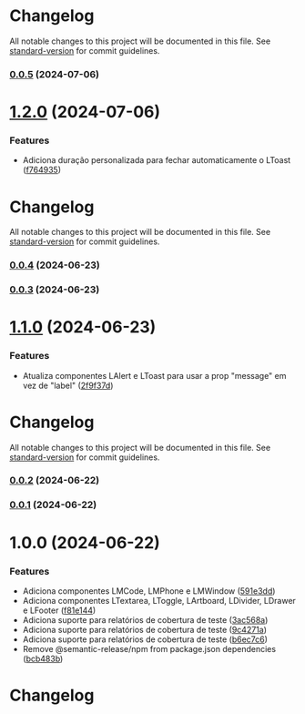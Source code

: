 # Changelog

All notable changes to this project will be documented in this file. See [standard-version](https://github.com/conventional-changelog/standard-version) for commit guidelines.

### [0.0.5](https://github.com/eibii/lily-ui/compare/v1.2.0...v0.0.5) (2024-07-06)

# [1.2.0](https://github.com/eibii/lily-ui/compare/v1.1.0...v1.2.0) (2024-07-06)


### Features

* Adiciona duração personalizada para fechar automaticamente o LToast ([f764935](https://github.com/eibii/lily-ui/commit/f764935859011901a307c4c8d59dba17d7645385))

# Changelog

All notable changes to this project will be documented in this file. See [standard-version](https://github.com/conventional-changelog/standard-version) for commit guidelines.

### [0.0.4](https://github.com/eibii/lily-ui/compare/v0.0.3...v0.0.4) (2024-06-23)

### [0.0.3](https://github.com/eibii/lily-ui/compare/v1.1.0...v0.0.3) (2024-06-23)

# [1.1.0](https://github.com/eibii/lily-ui/compare/v1.0.0...v1.1.0) (2024-06-23)


### Features

* Atualiza componentes LAlert e LToast para usar a prop "message" em vez de "label" ([2f9f37d](https://github.com/eibii/lily-ui/commit/2f9f37dc49fd20fa147c0e0a1bd551ded8884559))

# Changelog

All notable changes to this project will be documented in this file. See [standard-version](https://github.com/conventional-changelog/standard-version) for commit guidelines.

### [0.0.2](https://github.com/eibii/lily-ui/compare/v0.0.1...v0.0.2) (2024-06-22)

### [0.0.1](https://github.com/eibii/lily-ui/compare/v1.0.0...v0.0.1) (2024-06-22)

# 1.0.0 (2024-06-22)


### Features

* Adiciona componentes LMCode, LMPhone e LMWindow ([591e3dd](https://github.com/eibii/lily-ui/commit/591e3ddbaa1d764b7a43ad15858abcde7b59132b))
* Adiciona componentes LTextarea, LToggle, LArtboard, LDivider, LDrawer e LFooter ([f81e144](https://github.com/eibii/lily-ui/commit/f81e144e1fea46c2be0a250abef1b8e995278e7c))
* Adiciona suporte para relatórios de cobertura de teste ([3ac568a](https://github.com/eibii/lily-ui/commit/3ac568afdb9124548e4b11d597920c9ba1557c0a))
* Adiciona suporte para relatórios de cobertura de teste ([9c4271a](https://github.com/eibii/lily-ui/commit/9c4271a6c8397d09fc83095feefdc37746862af5))
* Adiciona suporte para relatórios de cobertura de teste ([b6ec7c6](https://github.com/eibii/lily-ui/commit/b6ec7c621d460ed9f396b89d5334fc21ffddea64))
* Remove @semantic-release/npm from package.json dependencies ([bcb483b](https://github.com/eibii/lily-ui/commit/bcb483b0b54e474a1bad55b792518f3b02d2ce87))

# Changelog
